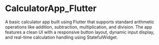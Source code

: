 # CalculatorApp_Flutter
A basic calculator app built using Flutter that supports standard arithmetic operations like addition, subtraction, multiplication, and division. The app features a clean UI with a responsive button layout, dynamic input display, and real-time calculation handling using StatefulWidget.
